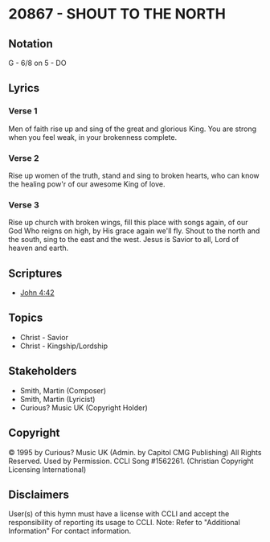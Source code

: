 # 20867 - SHOUT TO THE NORTH

## Notation

G - 6/8 on 5 - DO

## Lyrics

### Verse 1

Men of faith rise up and sing of the great and glorious King. You are strong when you feel weak, in your brokenness complete.

### Verse 2

Rise up women of the truth, stand and sing to broken hearts, who can know the healing pow'r of our awesome King of love.

### Verse 3

Rise up church with broken wings, fill this place with songs again, of our God Who reigns on high, by His grace again we'll fly. Shout to the north and the south, sing to the east and the west. Jesus is Savior to all, Lord of heaven and earth.


## Scriptures

- [John 4:42](https://www.biblegateway.com/passage/?search=John%204%3A42)

## Topics

- Christ - Savior
- Christ - Kingship/Lordship

## Stakeholders

- Smith, Martin (Composer)
- Smith, Martin (Lyricist)
- Curious? Music UK (Copyright Holder)

## Copyright

© 1995 by Curious? Music UK (Admin. by Capitol CMG Publishing) All Rights Reserved. Used by Permission. CCLI Song #1562261.
(Christian Copyright Licensing International)

## Disclaimers

User(s) of this hymn must have a license with CCLI and accept the responsibility of reporting its usage to CCLI.
Note: Refer to "Additional Information" For contact information.

